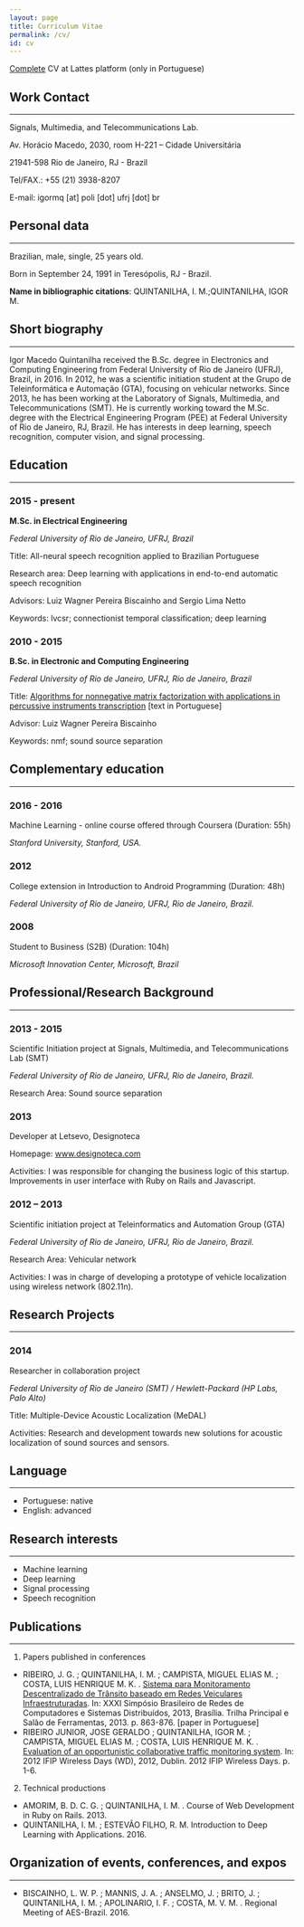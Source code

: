 ```yaml
---
layout: page
title: Curriculum Vitae
permalink: /cv/
id: cv
---
```


[Complete](http://lattes.cnpq.br/3790573686920537) CV at Lattes platform (only in Portuguese)

## Work Contact
---
Signals, Multimedia, and Telecommunications Lab.

Av. Horácio Macedo, 2030, room H-221 – Cidade Universitária

21941-598 Rio de Janeiro, RJ - Brazil

Tel/FAX.: +55 (21) 3938-8207

E-mail: igormq [at] poli [dot] ufrj [dot] br

## Personal data
---
Brazilian, male, single, 25 years old.

Born in September 24, 1991 in Teresópolis, RJ - Brazil.

**Name in bibliographic citations**: QUINTANILHA, I. M.;QUINTANILHA, IGOR M.

## Short biography
---
Igor Macedo Quintanilha received the B.Sc. degree in Electronics and Computing Engineering from Federal University of Rio de Janeiro (UFRJ), Brazil, in 2016. In 2012, he was a scientific initiation student at the Grupo de Teleinformática e Automação (GTA), focusing on vehicular networks. Since 2013, he has been working at the Laboratory of Signals, Multimedia, and Telecommunications (SMT). He is currently working toward the M.Sc. degree with the Electrical Engineering Program (PEE) at Federal University of Rio de Janeiro, RJ, Brazil. He has interests in deep learning, speech recognition, computer vision, and signal processing.

## Education
---

### 2015 - present

**M.Sc. in Electrical Engineering**

*Federal University of Rio de Janeiro, UFRJ, Brazil*

Title: All-neural speech recognition applied to Brazilian Portuguese

Research area: Deep learning with applications in end-to-end automatic speech recognition

Advisors: Luiz Wagner Pereira Biscainho and Sergio Lima Netto

Keywords: lvcsr; connectionist temporal classification; deep learning

### 2010 - 2015

**B.Sc. in Electronic and Computing Engineering**

*Federal University of Rio de Janeiro, UFRJ, Rio de Janeiro, Brazil*

Title: [Algorithms for nonnegative matrix factorization with applications in percussive instruments transcription](/assets/docs/bsc_finalproject.pdf) [text in Portuguese]

Advisor: Luiz Wagner Pereira Biscainho

Keywords: nmf; sound source separation


## Complementary education
---
### 2016 - 2016

Machine Learning - online course offered through Coursera (Duration: 55h)

*Stanford University, Stanford, USA.*

### 2012
College extension in Introduction to Android Programming (Duration: 48h)

*Federal University of Rio de Janeiro, UFRJ, Rio de Janeiro, Brazil.*

### 2008
Student to Business (S2B) (Duration: 104h)

*Microsoft Innovation Center, Microsoft, Brazil*


## Professional/Research Background
---

### 2013 - 2015

Scientific Initiation project at Signals, Multimedia, and Telecommunications Lab (SMT)

*Federal University of Rio de Janeiro, UFRJ, Rio de Janeiro, Brazil.*

Research Area: Sound source separation

### 2013

Developer at Letsevo, Designoteca

Homepage: www.designoteca.com

Activities: I was responsible for changing the business logic of this startup. Improvements in user interface with Ruby on Rails and Javascript.



### 2012 – 2013

Scientific initiation project at Teleinformatics and Automation Group (GTA)

*Federal University of Rio de Janeiro, UFRJ, Rio de Janeiro, Brazil.*

Research Area: Vehicular network

Activities: I was in charge of developing a prototype of vehicle localization using wireless network (802.11n).

## Research Projects
---

### 2014

Researcher in collaboration project

*Federal University of Rio de Janeiro (SMT) / Hewlett-Packard (HP Labs, Palo Alto)*

Title: Multiple-Device Acoustic Localization (MeDAL)

Activities: Research and development towards new solutions for acoustic localization of sound sources and sensors.


## Language
---
* Portuguese: native
* English: advanced

## Research interests
---
*	Machine learning
*	Deep learning
*	Signal processing
* Speech recognition



## Publications
---

1. Papers published in conferences
  * RIBEIRO, J. G. ; QUINTANILHA, I. M. ; CAMPISTA, MIGUEL ELIAS M. ; COSTA, LUIS HENRIQUE M. K. . [Sistema para Monitoramento Descentralizado de Trânsito baseado em Redes Veiculares Infraestruturadas](https://www.gta.ufrj.br/ftp/gta/TechReports/JCC13.pdf). In: XXXI Simpósio Brasileiro de Redes de Computadores e Sistemas Distribuídos, 2013, Brasília. Trilha Principal e Salão de Ferramentas, 2013. p. 863-876. [paper in Portuguese]
  * RIBEIRO JUNIOR, JOSE GERALDO ; QUINTANILHA, IGOR M. ; CAMPISTA, MIGUEL ELIAS M. ; COSTA, LUIS HENRIQUE M. K. . [Evaluation of an opportunistic collaborative traffic monitoring system](http://ieeexplore.ieee.org/abstract/document/6402879/?reload=true). In: 2012 IFIP Wireless Days (WD), 2012, Dublin. 2012 IFIP Wireless Days. p. 1-6.


2. Technical productions
  * AMORIM, B. D. C. G. ; QUINTANILHA, I. M. . Course of Web Development in Ruby on Rails. 2013.
  * QUINTANILHA, I. M. ; ESTEVÃO FILHO, R. M. Introduction to Deep Learning with Applications. 2016.


## Organization of events, conferences, and expos
---
* BISCAINHO, L. W. P. ; MANNIS, J. A. ; ANSELMO, J. ; BRITO, J. ; QUINTANILHA, I. M. ; APOLINARIO, I. F. ; COSTA, M. V. M. . Regional Meeting of AES-Brazil. 2016.
